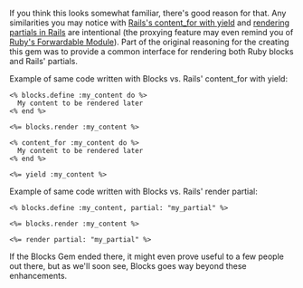 If you think this looks somewhat familiar, there's good reason for that. Any similarities you may notice with [Rails's content_for with yield](http://api.rubyonrails.org/classes/ActionView/Helpers/CaptureHelper.html#method-i-content_for) and [rendering partials in Rails](https://apidock.com/rails/ActionController/Base/render) are intentional (the proxying feature may even remind you of [Ruby's Forwardable Module](http://ruby-doc.org/stdlib-2.0.0/libdoc/forwardable/rdoc/Forwardable.html)). Part of the original reasoning for the creating this gem was to provide a common interface for rendering both Ruby blocks and Rails' partials.


Example of same code written with Blocks vs. Rails' content_for with yield:

```erb
<% blocks.define :my_content do %>
  My content to be rendered later
<% end %>

<%= blocks.render :my_content %>
```

```erb
<% content_for :my_content do %>
  My content to be rendered later
<% end %>

<%= yield :my_content %>
```

Example of same code written with Blocks vs. Rails' render partial:

```erb
<% blocks.define :my_content, partial: "my_partial" %>

<%= blocks.render :my_content %>
```

```erb
<%= render partial: "my_partial" %>
```

If the Blocks Gem ended there, it might even prove useful to a few people out there, but as we'll soon see, Blocks goes way beyond these enhancements.